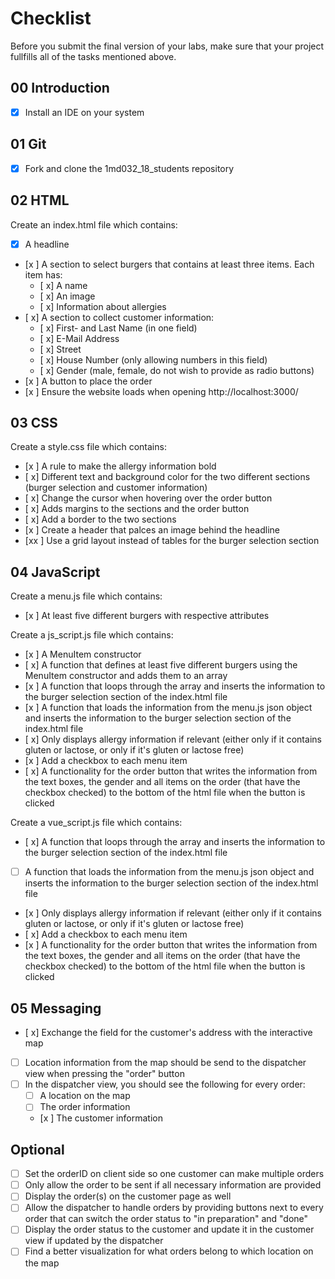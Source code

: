 # Checklist

Before you submit the final version of your labs, make sure that your project fullfills all of the tasks mentioned above.

## 00 Introduction

- [X] Install an IDE on your system

## 01 Git

- [X] Fork and clone the 1md032_18_students repository


## 02 HTML

Create an index.html file which contains:
- [x] A headline
- [x ] A section to select burgers that contains at least three items. Each item has:
	- [ x] A name
	- [ x] An image
	- [ x] Information about allergies 
- [ x] A section to collect customer information:
	- [ x] First- and Last Name (in one field)
	- [ x] E-Mail Address
	- [ x] Street
	- [ x] House Number (only allowing numbers in this field)
	- [ x] Gender (male, female, do not wish to provide as radio buttons)
- [x ] A button to place the order
- [x ] Ensure the website loads when opening http://localhost:3000/

## 03 CSS

Create a style.css file which contains:
- [x ] A rule to make the allergy information bold
- [ x] Different text and background color for the two different sections (burger selection and customer information)
- [ x] Change the cursor when hovering over the order button
- [ x] Adds margins to the sections and the order button
- [ x] Add a border to the two sections
- [x ] Create a header that palces an image behind the headline
- [xx ] Use a grid layout instead of tables for the burger selection section


## 04 JavaScript

Create a menu.js file which contains:
- [x ] At least five different burgers with respective attributes

Create a js_script.js file which contains:
- [x ] A MenuItem constructor 
- [ x] A function that defines at least five different burgers using the MenuItem constructor and adds them to an array
- [x ] A function that loops through the array and inserts the information to the burger selection section of the index.html file
- [x ] A function that loads the information from the menu.js json object and inserts the information to the burger selection section of the index.html file
- [ x] Only displays allergy information if relevant (either only if it contains gluten or lactose, or only if it's gluten or lactose free)
- [x ] Add a checkbox to each menu item
- [ x] A functionality for the order button that writes the information from the text boxes, the gender and all items on the order (that have the checkbox checked) to the bottom of the html file when the button is clicked

Create a vue_script.js file which contains:
- [ x] A function that loops through the array and inserts the information to the burger selection section of the index.html file
- [ ] A function that loads the information from the menu.js json object and inserts the information to the burger selection section of the index.html file
- [x ] Only displays allergy information if relevant (either only if it contains gluten or lactose, or only if it's gluten or lactose free)
- [ x] Add a checkbox to each menu item
- [x ] A functionality for the order button that writes the information from the text boxes, the gender and all items on the order (that have the checkbox checked) to the bottom of the html file when the button is clicked

## 05 Messaging

- [ x] Exchange the field for the customer's address with the interactive map
- [ ] Location information from the map should be send to the dispatcher view when pressing the "order" button
- [ ] In the dispatcher view, you should see the following for every order:
    - [ ] A location on the map
    - [ ] The order information
    - [x ] The customer information
    
## Optional
- [ ] Set the orderID on client side so one customer can make multiple orders
- [ ] Only allow the order to be sent if all necessary information are provided
- [ ] Display the order(s) on the customer page as well
- [ ] Allow the dispatcher to handle orders by providing buttons next to every order that can switch the order status to "in preparation" and "done"
- [ ] Display the order status to the customer and update it in the customer view if updated by the dispatcher
- [ ] Find a better visualization for what orders belong to which location on the map